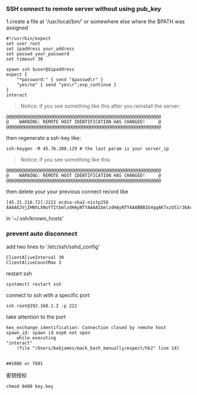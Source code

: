### SSH connect to remote server without using pub_key
1.create a file at '/usr/local/bin/' or somewhere else where the $PATH was assigned
```shell script
#!/usr/bin/expect
set user root  
set ipaddress your_address
set passwd your_password
set timeout 30

spawn ssh $user@$ipaddress
expect {
    "*password:" { send "$passwd\r" }
    "yes/no" { send "yes\r";exp_continue }
}
interact
```
>Notice: if you see something like this after you reinstall the server:
```shell script
@@@@@@@@@@@@@@@@@@@@@@@@@@@@@@@@@@@@@@@@@@@@@@@@@@@@@@@@@@@
@    WARNING: REMOTE HOST IDENTIFICATION HAS CHANGED!     @
@@@@@@@@@@@@@@@@@@@@@@@@@@@@@@@@@@@@@@@@@@@@@@@@@@@@@@@@@@@
``` 
then regenerate a ssh-key like:
```shell script
ssh-keygen -R 45.76.208.129 # the last param is your server_ip
```

>Notice: if you see something like this:
```shell script
@@@@@@@@@@@@@@@@@@@@@@@@@@@@@@@@@@@@@@@@@@@@@@@@@@@@@@@@@@@
@    WARNING: REMOTE HOST IDENTIFICATION HAS CHANGED!     @
@@@@@@@@@@@@@@@@@@@@@@@@@@@@@@@@@@@@@@@@@@@@@@@@@@@@@@@@@@@
```
then delete your your previous connect record like
```shell script
[45.31.216.72]:2222 ecdsa-sha2-nistp256 AAAAE2VjZHNhLXNoYTItbmlzdHAyNTYAAAAIbmlzdHAyNTYAAABBBIG4gqAK7xzUS1r36AcEIudEGkyVjI6dr8aIgrBQDz2xoYFyFywyEiJt6fj4tvVFWLAhR/Uux24WtLhFFfDJf4U=
```  
in '~/.ssh/known_hosts'

### prevent auto disconnect
add two lines to '/etc/ssh/sshd_config'
```shell script
ClientAliveInterval 30
ClientAliveCountMax 3
```
restart ssh
```shell script
systemctl restart ssh
```

connect to ssh with a specific port 
```shell script
ssh root@192.168.1.2 -p 222
```

take attention to the port 
```
kex_exchange_identification: Connection closed by remote host
spawn_id: spawn id exp6 not open
    while executing
"interact"
    (file "/Users/bobjames/mack_bash_manually/expect/hk2" line 14)


##1086 or 7891 
```

密钥授权
```shell script
chmod 0400 key.key
```